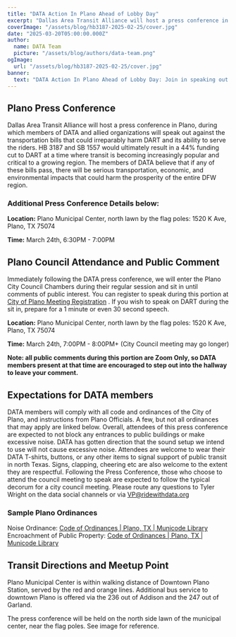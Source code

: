 ```yaml
---
title: "DATA Action In Plano Ahead of Lobby Day"
excerpt: "Dallas Area Transit Alliance will host a press conference in Plano, during which members of DATA and allied organizations will speak out against the transportation bills that could irreparably harm DART"
coverImage: "/assets/blog/hb3187-2025-02-25/cover.jpg"
date: "2025-03-20T05:00:00.000Z"
author:
  name: DATA Team
  picture: "/assets/blog/authors/data-team.png"
ogImage:
  url: "/assets/blog/hb3187-2025-02-25/cover.jpg"
banner: 
  text: "DATA Action In Plano Ahead of Lobby Day: Join in speaking out for DART!"
---
```


## Plano Press Conference

Dallas Area Transit Alliance will host a press conference in Plano, during which members of DATA and allied organizations will speak out against the transportation bills that could irreparably harm DART and its ability to serve the riders. HB 3187 and SB 1557 would ultimately result in a 44% funding cut to DART at a time where transit is becoming increasingly popular and critical to a growing region. The members of DATA believe that if any of these bills pass, there will be serious transportation, economic, and environmental impacts that could harm the prosperity of the entire DFW region. 

### Additional Press Conference Details below:

**Location:** Plano Municipal Center, north lawn by the flag poles: 1520 K Ave, Plano, TX 75074 

**Time:**  March 24th, 6:30PM \- 7:00PM



## Plano Council Attendance and Public Comment

Immediately following the DATA press conference, we will enter the Plano City Council Chambers during their regular session and sit in until comments of public interest. You can register to speak during this portion at [City of Plano Meeting Registration](https://forms.plano.gov/Forms/Sign_Up_Citizen) . If you wish to speak on DART during the sit in, prepare for a 1 minute or even 30 second speech.

**Location:** Plano Municipal Center, north lawn by the flag poles: 1520 K Ave, Plano, TX 75074 

**Time:**  March 24th, 7:00PM \- 8:00PM+ (City Council meeting may go longer)

**Note: all public comments during this portion are Zoom Only, so DATA members present at that time are encouraged to step out into the hallway to leave your comment.**

## Expectations for DATA members

DATA members will comply with all code and ordinances of the City of Plano, and instructions from Plano Officials. A few, but not all ordinances that may apply are linked below. Overall, attendees of this press conference are expected to not block any entrances to public buildings or make excessive noise. DATA has gotten direction that the sound setup we intend to use will not cause excessive noise. Attendees are welcome to wear their DATA T-shirts, buttons, or any other items to signal support of public transit in north Texas. Signs, clapping, cheering etc are also welcome to the extent they are respectful. Following the Press Conference, those who choose to attend the council meeting to speak are expected to follow the typical decorum for a city council meeting. Please route any questions to Tyler Wright on the data social channels or via [VP@ridewithdata.org](mailto:VP@ridewithdata.org) 

### Sample Plano Ordinances

Noise Ordinance: [Code of Ordinances | Plano, TX | Municode Library](https://library.municode.com/tx/plano/codes/code_of_ordinances?nodeId=PTIICOOR_CH14OFIS_ARTVNO_DIV1GE_S14-85DE)  
Encroachment of Public Property: [Code of Ordinances | Plano, TX | Municode Library](https://library.municode.com/tx/plano/codes/code_of_ordinances?nodeId=PTIICOOR_CH19STSI_ARTIINGE_S19-1ENPUPR)

## Transit Directions and Meetup Point

Plano Municipal Center is within walking distance of Downtown Plano Station, served by the red and orange lines. Additional bus service to downtown Plano is offered via the 236 out of Addison and the 247 out of Garland.

The press conference will be held on the north side lawn of the municipal center, near the flag poles. See image for reference.  

